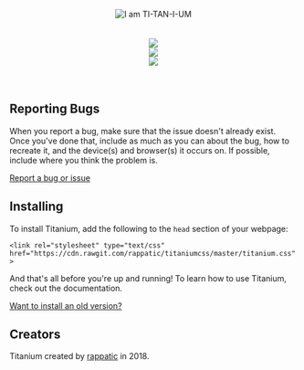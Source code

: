 

  <p align="center">
    <img src="https://preview.ibb.co/hdpYze/Picture3.png" alt="I am TI-TAN-I-UM">
  <br>
  <br>
  <br>
    <a href="https://rappatic.github.io/titanium/documentation.html#/"><img src="https://preview.ibb.co/kFFyze/Picture12.png"></a><br>
    <a href="https://rappatic.github.io/titanium/"><img src="https://preview.ibb.co/frikee/Picture31.png"></a><br>
    <a href="https://github.com/rappatic/titaniumcss/projects/2"><img src="https://preview.ibb.co/h99mkK/Picture21.png"></a><br>
    <br>
  <br>
</p>


## Reporting Bugs

When you report a bug, make sure that the issue doesn't already exist. Once you've done that, include as much as you can about the bug, how to recreate it, and the device(s) and browser(s) it occurs on. If possible, include where you think the problem is.

[Report a bug or issue](https://github.com/rappatic/titaniumcss/issues)

## Installing

To install Titanium, add the following to the `head` section of your webpage:

`<link rel="stylesheet" type="text/css" href="https://cdn.rawgit.com/rappatic/titaniumcss/master/titanium.css">`

And that's all before you're up and running! To learn how to use Titanium, check out the documentation.

<a href="https://rappatic.github.io/titanium/documentation.html#/?id=get-an-older-version-of-titanium">Want to install an old version?</a>

## Creators

Titanium created by <a href="https://rappatic.com" target="_blank">rappatic</a> in 2018.

